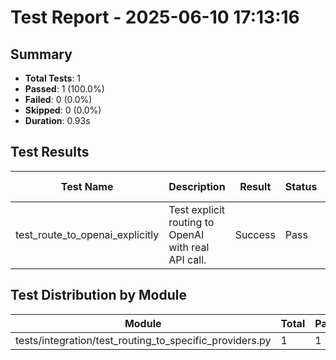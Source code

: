 # Test Report - 2025-06-10 17:13:16

## Summary
- **Total Tests**: 1
- **Passed**: 1 (100.0%)
- **Failed**: 0 (0.0%)
- **Skipped**: 0 (0.0%)
- **Duration**: 0.93s

## Test Results

| Test Name | Description | Result | Status | Duration | Timestamp | Error Message |
|-----------|-------------|--------|--------|----------|-----------|---------------|
| test_route_to_openai_explicitly | Test explicit routing to OpenAI with real API call. | Success | Pass | 0.872s | 2025-06-10 17:13:16 |  |

## Test Distribution by Module

| Module | Total | Passed | Failed | Skipped |
|--------|-------|--------|--------|---------|
| tests/integration/test_routing_to_specific_providers.py | 1 | 1 | 0 | 0 |